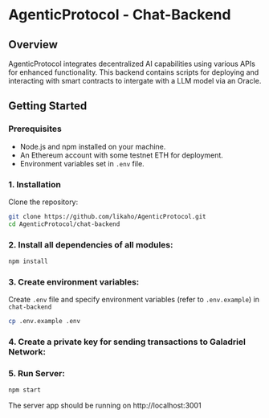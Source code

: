 # AgenticProtocol - Chat-Backend

## Overview

AgenticProtocol integrates decentralized AI capabilities using various APIs for enhanced functionality. This backend contains scripts for deploying and interacting with smart contracts to intergate with a LLM model via an Oracle.

## Getting Started

### Prerequisites

- Node.js and npm installed on your machine.
- An Ethereum account with some testnet ETH for deployment.
- Environment variables set in `.env` file.

### 1. Installation

Clone the repository:

```bash
git clone https://github.com/likaho/AgenticProtocol.git
cd AgenticProtocol/chat-backend
```

### 2. Install all dependencies of all modules:

```bash
npm install
```

### 3. Create environment variables:

Create `.env` file and specify environment variables (refer to `.env.example`) in `chat-backend`

```bash
cp .env.example .env
```

### 4. Create a private key for sending transactions to Galadriel Network:


### 5. Run Server:

```bash
npm start
```

The server app should be running on http://localhost:3001
